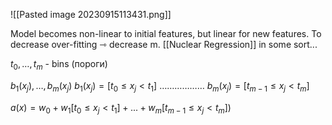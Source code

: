 
![[Pasted image 20230915113431.png]]

Model becomes non-linear to initial features, but linear for new features. 
To decrease over-fitting ⇾ decrease m.
[[Nuclear Regression]] in some sort...

$t_{0}, \dots, t_{m}$ - bins (пороги)

$b_{1}(x_{j}), \dots, b_{m}(x_{j})$
$b_{1}(x_{j}) = [t_{0} \leq x_{j} < t_{1}]$
$\dots \dots \dots \dots \dots \dots$
$b_{m}(x_{j}) = [t_{m-1} \leq x_{j}<t_{m}]$

$a(x) = w_{0}+w_{1}[t_{0} \leq x_{j}<t_{1}] + ... + w_{m}[t_{m-1}\leq x_{j}<t_{m}])$

